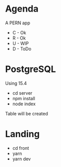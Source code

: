 # Agenda
A PERN app 
- C - Ok
- R - Ok
- U - WIP
- D - ToDo

# PostgreSQL
Using 15.4

- cd server
- npm install
- node index

Table will be created 

# Landing
- cd front
- yarn
- yarn dev